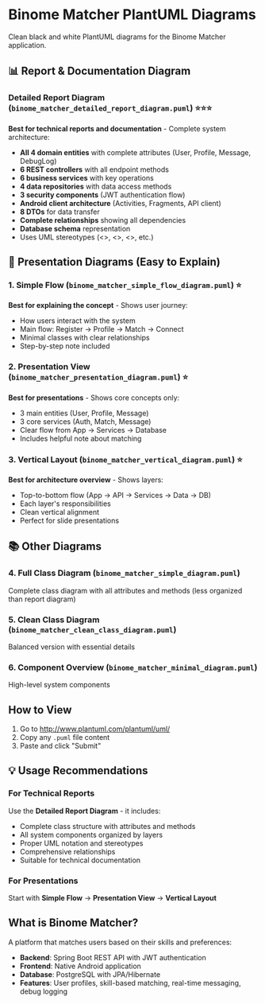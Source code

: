 # Binome Matcher PlantUML Diagrams

Clean black and white PlantUML diagrams for the Binome Matcher application.

## 📊 Report & Documentation Diagram

### **Detailed Report Diagram** (`binome_matcher_detailed_report_diagram.puml`) ⭐⭐⭐
**Best for technical reports and documentation** - Complete system architecture:
- **All 4 domain entities** with complete attributes (User, Profile, Message, DebugLog)
- **6 REST controllers** with all endpoint methods
- **6 business services** with key operations
- **4 data repositories** with data access methods  
- **3 security components** (JWT authentication flow)
- **Android client architecture** (Activities, Fragments, API client)
- **8 DTOs** for data transfer
- **Complete relationships** showing all dependencies
- **Database schema** representation
- Uses UML stereotypes (<<Entity>>, <<Service>>, <<Repository>>, etc.)

## 🎯 Presentation Diagrams (Easy to Explain)

### 1. Simple Flow (`binome_matcher_simple_flow_diagram.puml`) ⭐
**Best for explaining the concept** - Shows user journey:
- How users interact with the system
- Main flow: Register → Profile → Match → Connect
- Minimal classes with clear relationships
- Step-by-step note included

### 2. Presentation View (`binome_matcher_presentation_diagram.puml`) ⭐
**Best for presentations** - Shows core concepts only:
- 3 main entities (User, Profile, Message)
- 3 core services (Auth, Match, Message)
- Clear flow from App → Services → Database
- Includes helpful note about matching

### 3. Vertical Layout (`binome_matcher_vertical_diagram.puml`) ⭐
**Best for architecture overview** - Shows layers:
- Top-to-bottom flow (App → API → Services → Data → DB)
- Each layer's responsibilities
- Clean vertical alignment
- Perfect for slide presentations

## 📚 Other Diagrams

### 4. Full Class Diagram (`binome_matcher_simple_diagram.puml`)
Complete class diagram with all attributes and methods (less organized than report diagram)

### 5. Clean Class Diagram (`binome_matcher_clean_class_diagram.puml`)
Balanced version with essential details

### 6. Component Overview (`binome_matcher_minimal_diagram.puml`)
High-level system components

## How to View

1. Go to http://www.plantuml.com/plantuml/uml/
2. Copy any `.puml` file content
3. Paste and click "Submit"

## 💡 Usage Recommendations

### For Technical Reports
Use the **Detailed Report Diagram** - it includes:
- Complete class structure with attributes and methods
- All system components organized by layers
- Proper UML notation and stereotypes
- Comprehensive relationships
- Suitable for technical documentation

### For Presentations
Start with **Simple Flow** → **Presentation View** → **Vertical Layout**

## What is Binome Matcher?

A platform that matches users based on their skills and preferences:
- **Backend**: Spring Boot REST API with JWT authentication
- **Frontend**: Native Android application
- **Database**: PostgreSQL with JPA/Hibernate
- **Features**: User profiles, skill-based matching, real-time messaging, debug logging